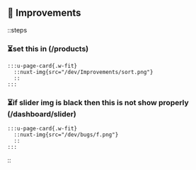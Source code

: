 ## 🚀 Improvements

::steps
  ### ⏳set this in  (/products)
    :::u-page-card{.w-fit}
      ::nuxt-img{src="/dev/Improvements/sort.png"}
      ::
    :::
    
  ### ⏳if slider img is black then this is not show properly (/dashboard/slider)
    :::u-page-card{.w-fit}
      ::nuxt-img{src="/dev/bugs/f.png"}
      ::
    :::
::



